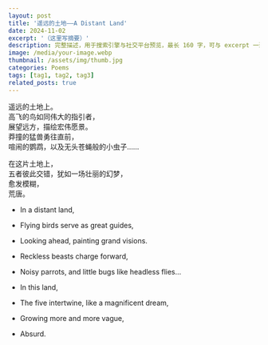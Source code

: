 ```yaml
---
layout: post
title: '遥远的土地——A Distant Land'
date: 2024-11-02
excerpt: '（这里写摘要）'
description: 完整描述，用于搜索引擎与社交平台预览，最长 160 字，可与 excerpt 一致
image: /media/your-image.webp
thumbnail: /assets/img/thumb.jpg
categories: Poems
tags: [tag1, tag2, tag3]
related_posts: true
---
```


遥远的土地上。  
高飞的鸟如同伟大的指引者，  
展望远方，描绘宏伟愿景。  
莽撞的猛兽勇往直前，  
喧闹的鹦鹉，以及无头苍蝇般的小虫子……

在这片土地上，  
五者彼此交错，犹如一场壮丽的幻梦，  
愈发模糊，  
荒唐。

- In a distant land,
- Flying birds serve as great guides,
- Looking ahead, painting grand visions.
- Reckless beasts charge forward,
- Noisy parrots, and little bugs like headless flies…

- In this land,
- The five intertwine, like a magnificent dream,
- Growing more and more vague,
- Absurd.